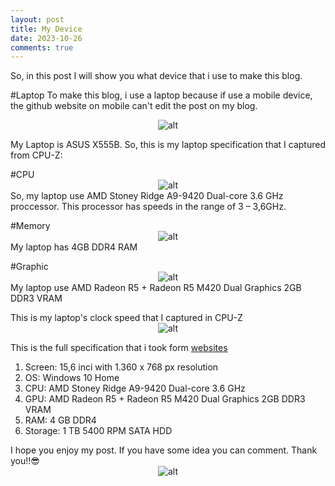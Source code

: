 ```yaml
---
layout: post
title: My Device
date: 2023-10-26
comments: true
---
```

So, in this post I will show you what device that i use to make this blog.

#Laptop
To make this blog, i use a laptop because if use a mobile device, the github website on mobile can't edit the post on my blog.

<span style="display:block;text-align:center">![alt](https://beritawarganet.com/wp-content/uploads/2021/07/Asus-X555b-Spesifikasi-Gahar-Laptop-5-Jutaan.jpg)</span>

My Laptop is ASUS X555B. So, this is my laptop specification that I captured from CPU-Z:

#CPU
<span style="display:block;text-align:center">![alt](https://price220903.github.io/assets/img/myDevice/CPU.PNG)</span>
So, my laptop use AMD Stoney Ridge A9-9420 Dual-core 3.6 GHz proccessor. This processor has speeds in the range of 3 – 3,6GHz.

#Memory
<span style="display:block;text-align:center">![alt](https://price220903.github.io/assets/img/myDevice/memory.PNG)</span>
My laptop has 4GB DDR4 RAM 

#Graphic
<span style="display:block;text-align:center">![alt](https://price220903.github.io/assets/img/myDevice/graphics.PNG)</span>
My laptop use AMD Radeon R5 + Radeon R5 M420 Dual Graphics 2GB DDR3 VRAM

This is my laptop's clock speed that I captured in CPU-Z
<span style="display:block;text-align:center">![alt](https://price220903.github.io/assets/img/myDevice/Clocks.PNG)</span>

This is the full specification that i took form [websites](https://beritawarganet.com/asus-x555b-spesifikasi/)
1. Screen: 15,6 inci with 1.360 x 768 px resolution
2. OS: Windows 10 Home
3. CPU: AMD Stoney Ridge A9-9420 Dual-core 3.6 GHz
4. GPU: AMD Radeon R5 + Radeon R5 M420 Dual Graphics 2GB DDR3 VRAM
5. RAM: 4 GB DDR4
6. Storage: 1 TB 5400 RPM SATA HDD

I hope you enjoy my post. If you have some idea you can comment. Thank you!!😎
<span style="display:block;text-align:center">![alt](https://media.tenor.com/images/b7fd31fcf8fe2c58187164c3e1fa60d2/tenor.gif)</span>

